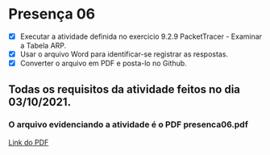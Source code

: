 # Presença 06
- [x] Executar a atividade definida no exercicio 9.2.9 PacketTracer - Examinar a Tabela ARP. 
- [x] Usar o arquivo Word para identificar-se registrar as respostas. 
- [x] Converter o arquivo em PDF e posta-lo no Github.

## Todas os requisitos da atividade feitos no dia 03/10/2021.
### O arquivo evidenciando a atividade é o PDF presenca06.pdf
[Link do PDF](https://github.com/Yuri-Santiago/yuri-santiago-p8-info-sor2/blob/main/atividades-presenca/presenca06/presenca06.pdf)
